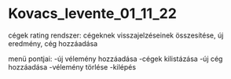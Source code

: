 # Kovacs_levente_01_11_22
cégek rating rendszer:
  cégeknek visszajelzéseinek összesítése, új eredmény, cég hozzáadása
  
  
  
  menü pontjai:
    -új vélemény hozzáadása
    -cégek kilistázása
    -új cég hozzáadása
    -vélemény törlése
    -kilépés
